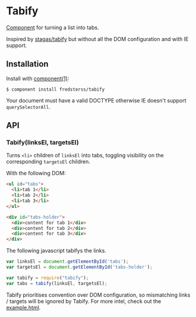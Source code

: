 # Tabify

[Component](https://github.com/component/component) for turning a list into tabs.

Inspired by [stagas/tabify](https://github.com/stagas/tabify) but without all the DOM configuration and with IE support.

## Installation

Install with [component(1)](http://component.io):

```
$ component install fredsterss/tabify
```

Your document must have a valid DOCTYPE otherwise IE doesn't support ``querySelectorAll``.

## API

### Tabify(linksEl, targetsEl)
Turns ``<li>`` children of ``linksEl`` into tabs, toggling visibility on the corresponding ``targetsEl`` children.

With the following DOM:
```html
<ul id="tabs">
  <li>tab 1</li>
  <li>tab 2</li>
  <li>tab 3</li>
</ul>

<div id="tabs-holder">
  <div>content for tab 1</div>
  <div>content for tab 2</div>
  <div>content for tab 3</div>
</div>
```
The following javascript tabifys the links.
```js
var linksEl = document.getElementById('tabs');
var targetsEl = document.getElementById('tabs-holder');

var tabify = require("tabify");
var tabs = tabify(linksEl, targetsEl);
```

Tabify prioritises convention over DOM configuration, so mismatching links / targets will be ignored by Tabify. For more intel, check out the [example.html](example.html).
